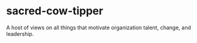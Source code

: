 sacred-cow-tipper
=================

A host of views on all things that motivate organization talent, change, and leadership. 

